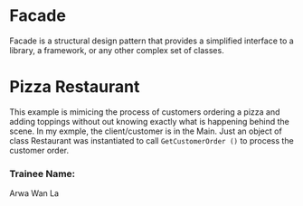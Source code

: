 # Facade
Facade is a structural design pattern that provides a simplified interface to a library, a framework, or any other complex set of classes.

# Pizza Restaurant

This example is mimicing the process of customers ordering a pizza and adding toppings without out knowing exactly what is happening behind the scene.
In my exmple, the client/customer is in the Main. Just an object of class Restaurant was instantiated to call `GetCustomerOrder ()` to process the customer order.

### Trainee Name:
Arwa Wan La

